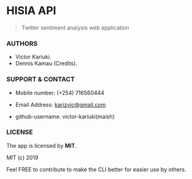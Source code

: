 # HISIA API

> Twitter sentiment analysis web application

### AUTHORS

* Victor Kariuki.
* Dennis Kamau (Credits).

### SUPPORT & CONTACT
* Mobile number: (+254) 716560444

* Email Address: karizvic@gmail.com

* github-username: victor-kariuki(maish)

### LICENSE
The app is licensed by **MIT**.

MIT (c) 2019

Feel FREE to contribute to make the CLI better for easier use by others.
